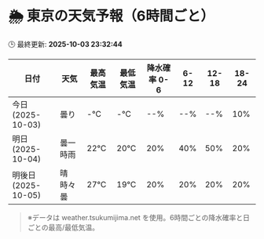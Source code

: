 # 🌦️ 東京の天気予報（6時間ごと）

🕒 最終更新: **2025-10-03 23:32:44**

| 日付 | 天気 | 最高気温 | 最低気温 | 降水確率 0-6 | 6-12 | 12-18 | 18-24 |
|------|------|----------|----------|------------|------|------|------|
| 今日 (2025-10-03) | 曇り | -℃ | -℃ | --% | --% | --% | 10% |
| 明日 (2025-10-04) | 曇一時雨 | 22℃ | 20℃ | 20% | 40% | 50% | 20% |
| 明後日 (2025-10-05) | 晴時々曇 | 27℃ | 19℃ | 20% | 20% | 20% | 20% |

> ※データは weather.tsukumijima.net を使用。6時間ごとの降水確率と日ごとの最高/最低気温。